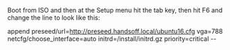 Boot from ISO and then at the Setup menu hit the tab key, then hit F6 and change the line to look like this:


append preseed/url=http://preseed.handsoff.local/ubuntu16.cfg vga=788 netcfg/choose_interface=auto initrd=/install/initrd.gz priority=critical --

